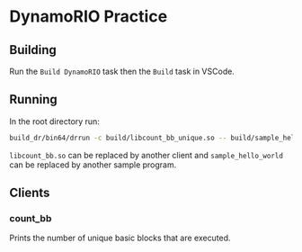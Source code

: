 # DynamoRIO Practice

## Building

Run the `Build DynamoRIO` task then the `Build` task in VSCode.

## Running

In the root directory run:

```bash
build_dr/bin64/drrun -c build/libcount_bb_unique.so -- build/sample_hello_world
```

`libcount_bb.so` can be replaced by another client and `sample_hello_world` can be replaced by another sample program.

## Clients

### count_bb

Prints the number of unique basic blocks that are executed.
